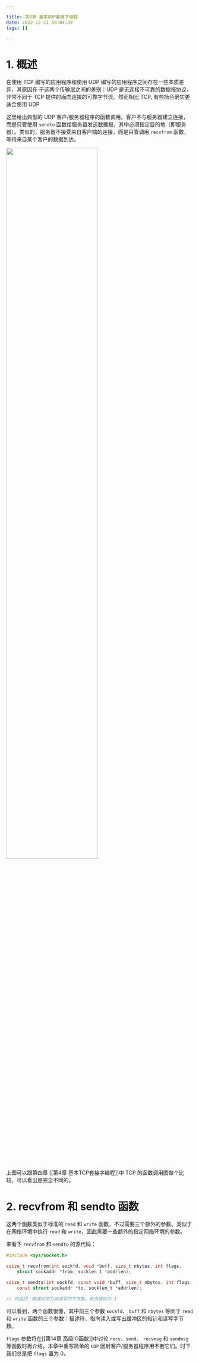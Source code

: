 ```yaml
--- 

title: 第8章 基本UDP套接字编程  
date: 2022-12-11 19:04:39  
tags: []  

---
```


# 1. 概述

在使用 TCP 编写的应用程序和使用 UDP 编写的应用程序之间存在一些本质差异，其原因在
于这两个传输层之间的差别：UDP 是无连接不可靠的数据报协议，非常不同于 TCP 提供的面向连接的可靠字节流。然而相比 TCP, 有些场合确实更适合使用 UDP

这里给出典型的 UDP 客户/服务器程序的函数调用。客户不与服务器建立连接，而是只管使用 `sendto` 函数给服务器发送数据报，其中必须指定目的地（即服务器）。类似的，服务器不接受来自客户端的连接，而是只管调用 `recvfrom` 函数，等待来自某个客户的数据到达。

<img src=" https://coachhe-1305181419.cos.ap-guangzhou.myqcloud.com/Redis/20221211190413.png" width = "70%" />

上图可以跟第四章 [[第4章 基本TCP套接字编程]]中 TCP 的函数调用图做个比较，可以看出是完全不同的。

# 2. recvfrom 和 sendto 函数

这两个函数类似于标准的 `read` 和 `write` 函数，不过需要三个额外的参数。类似于在网络环境中执行 `read` 和 `write`，因此需要一些额外的指定网络环境的参数。

来看下 `recvfrom` 和 `sendto` 的源代码：

```c
#include <sys/socket.h>

ssize_t recvfrom(int sockfd, void *buff, size_t nbytes, int flags, 
	struct sockaddr *from, socklen_t *addrlen);

ssize_t sendto(int sockfd, const void *buff, size_t nbytes, int flags, 
	const struct sockaddr *to, socklen_t *addrlen);

// 均返回：若成功则为读或写的字节数。若出错则为-1
```

可以看到，两个函数很像，其中前三个参数 `sockfd`、 `buff` 和 `nbytes` 等同于 `read` 和 `write` 函数的三个参数：描述符、指向读入或写出缓冲区的指针和读写字节数。

`flags` 参数将在[[第14章 高级IO函数]]中讨论 `recv`、`send`、 `recvmsg` 和 `sendmsg` 等函数时再介绍，本章中重写简单的 `UDP` 回射客户/服务器程序用不若它们。时下我们总是把 `flags` 置为 0。


